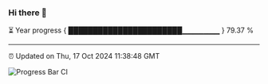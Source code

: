 ### Hi there 👋

⏳ Year progress { ███████████████████████▁▁▁▁▁▁▁ } 79.37 %

---

⏰ Updated on Thu, 17 Oct 2024 11:38:48 GMT

![Progress Bar CI](https://github.com/IshwaranRudhara/GIT-ACTION/workflows/Progress%20Bar%20CI/badge.svg)
